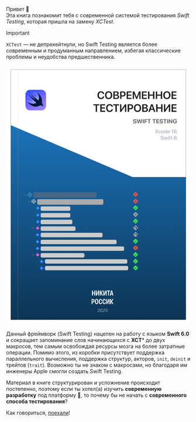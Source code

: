 Привет 👋 <br>
Эта книга познакомит тебя с современной системой тестирования _Swift Testing_,  которая пришла на замену _XCTest_.

> [!IMPORTANT]
> `XCTest` — не депрекейтнули, но Swift Testing является более современным и продуманным направлением, избегая классические проблемы и неудобства предшественника.

![Великолепная_обложка_книги](assets/Cover.png)

Данный фреймворк (Swift Testing) нацелен на работу с языком **Swift 6.0** и сокращает запоминание слов начинающихся с **XCT*** до двух макросов, тем самым освобождая ресурсы мозга на более затратные операции. Помимо этого, из коробки присутствует поддержка параллельного вычисления, поддержка структур, акторов, `init`, `deinit` и трейтов (`trait`). Возможно ты не знаком с макросами, но благодаря им инженеры Apple смогли создать Swift Testing.

Материал в книге структурирован и усложнение происходит постепенно, поэтому если ты хотел(а) изучить __современную разработку__ под платформу , то почему бы не начать с __современного способа тестирования__?

Как говориться, [поехали][lets_go]!

[lets_go]: basic_macro.md
